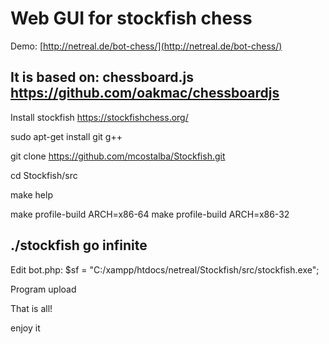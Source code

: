 Web GUI for stockfish chess
===========================
Demo:
[http://netreal.de/bot-chess/](http://netreal.de/bot-chess/)

It is based on: chessboard.js
https://github.com/oakmac/chessboardjs
---------------------------------------------------------------------
Install stockfish
https://stockfishchess.org/

sudo apt-get install git g++

git clone https://github.com/mcostalba/Stockfish.git

cd Stockfish/src

make help

make profile-build ARCH=x86-64
make profile-build ARCH=x86-32

./stockfish
go infinite
---------------------------------------------------------------------
Edit bot.php: $sf  = "C:/xampp/htdocs/netreal/Stockfish/src/stockfish.exe";

Program upload

That is all!

enjoy it
